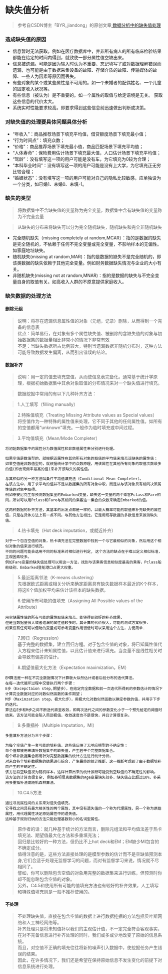 # 缺失值分析
>参考自CSDN博主「BYR_jiandong」的原创文章[
数据分析中的缺失值处理](https://blog.csdn.net/lujiandong1/article/details/526547036)

### 造成缺失值的原因
- 信息暂时无法获取。例如在医疗数据库中，并非所有病人的所有临床检验结果都能在给定的时间内得到，就致使一部分属性值空缺出来。
- 信息被遗漏。可能是因为输入时认为不重要、忘记填写了或对数据理解错误而遗漏，也可能是由于数据采集设备的故障、存储介质的故障、传输媒体的故障、一些人为因素等原因而丢失。
- 有些对象的某个或某些属性是不可用的。如一个未婚者的配偶姓名、一个儿童的固定收入状况等。
- 有些信息（被认为）是不重要的。如一个属性的取值与给定语境是无关。
获取这些信息的代价太大。
- 系统实时性能要求较高。即要求得到这些信息前迅速做出判断或决策。
 
### 对缺失值的处理要具体问题具体分析
- “年收入”：商品推荐场景下填充平均值，借贷额度场景下填充最小值；
- “行为时间点”：填充众数；
- “价格”：商品推荐场景下填充最小值，商品匹配场景下填充平均值；
- “人体寿命”：保险费用估计场景下填充最大值，人口估计场景下填充平均值；
- “驾龄”：没有填写这一项的用户可能是没有车，为它填充为0较为合理；
- ”本科毕业时间”：没有填写这一项的用户可能是没有上大学，为它填充正无穷比较合理；
- “婚姻状态”：没有填写这一项的用户可能对自己的隐私比较敏感，应单独设为一个分类，如已婚1、未婚0、未填-1。

### 缺失的类型
>将数据集中不含缺失值的变量称为完全变量，数据集中含有缺失值的变量称为不完全变量

>从缺失的分布来将缺失可以分为完全随机缺失，随机缺失和完全非随机缺失

- 完全随机缺失（missing completely at random,MCAR）：指的是数据的缺失是完全随机的，不依赖于任何不完全变量或完全变量，不影响样本的无偏性。如家庭地址缺失。
- 随机缺失(missing at random,MAR)：指的是数据的缺失不是完全随机的，即该类数据的缺失依赖于其他完全变量。例如财务数据缺失情况与企业的大小有关。
- 非随机缺失(missing not at random,MNAR)：指的是数据的缺失与不完全变量自身的取值有关。如高收入人群的不原意提供家庭收入。
 
### 缺失数据的处理方法
#### 删除元组
>说明：将存在遗漏信息属性值的对象（元组，记录）删除，从而得到一个完备的信息表\
优点：简单易行，在对象有多个属性缺失值、被删除的含缺失值的对象与初始数据集的数据量相比非常小的情况下非常有效\
不足：当缺失数据所占比例较大，特别当遗漏数据非随机分布时，这种方法可能导致数据发生偏离，从而引出错误的结论。



#### 数据补齐
>说明：用一定的值去填充空值，从而使信息表完备化。通常基于统计学原理，根据初始数据集中其余对象取值的分布情况来对一个缺失值进行填充。

>数据挖掘中常用的有以下几种补齐方法：

> 1.人工填写（filling manually）

> 2.特殊值填充（Treating Missing Attribute values as Special values）\
将空值作为一种特殊的属性值来处理，它不同于其他的任何属性值。如所有的空值都用“unknown”填充。一般作为临时填充或中间过程。

> 3.平均值填充（Mean/Mode Completer）
```
将初始数据集中的属性分为数值属性和非数值属性来分别进行处理。

如果空值是数值型的，就根据该属性在其他所有对象的取值的平均值来填充该缺失的属性值； 
如果空值是非数值型的，就根据统计学中的众数原理，用该属性在其他所有对象的取值次数最多的值(即出现频率最高的值)来补齐该缺失的属性值。

与其相似的另一种方法叫条件平均值填充法（Conditional Mean Completer）。
在该方法中，用于求平均的值并不是从数据集的所有对象中取，而是从与该对象具有相同决策属性值的对象中取得。 
例如泰安尼克生存预测数据集里的Embarked变量，缺失这一变量的两个乘客Pclass和Fare相同，所以可以用Pclass和Fare与其相同的乘客这一集合的众数来确定Embarked的值。

这两种数据的补齐方法，其基本的出发点都是一样的，以最大概率可能的取值来补充缺失的属性值，只是在具体方法上有一点不同。与其他方法相比，它是用现存数据的多数信息来推测缺失值。
```
>4.热卡填充（Hot deck imputation，或就近补齐）
```
对于一个包含空值的对象，热卡填充法在完整数据中找到一个与它最相似的对象，然后用这个相似对象的值来进行填充。
不同的问题可能会选用不同的标准来对相似进行判定, 这个方法的缺点在于难以定义相似标准，主观因素较多。 
例如Fare变量的缺失值处理可以用这一方法，找到与该乘客信息相似度最高的乘客，Pclass船舱级别、Embarked登船港口占更大权重。
```
>5.最近距离邻法（K-means clustering）\
先根据欧式距离或相关分析来确定距离具有缺失数据样本最近的K个样本，将这K个值加权平均来估计该样本的缺失数据。

> 6.使用所有可能的值填充（Assigning All Possible values of the Attribute）
```
用空缺属性值的所有可能的属性取值来填充，能够得到较好的补齐效果.
但是当数据量很大或者遗漏的属性值较多时，其计算的代价很大，可能的测试方案很多.
如果没有任何可以借助的变量或可参考变量作用很低时可以采用这个方法，方便简单.
```
>7.回归（Regression）\
基于完整的数据集，建立回归方程。对于包含空值的对象，将已知属性值代入方程来估计未知属性值，以此估计值来进行填充。当变量不是线性相关时会导致有偏差的估计。

>8.期望值最大化方法（Expectation maximization，EM）
```
EM算法是一种在不完全数据情况下计算极大似然估计或者后验分布的迭代算法。
在每一迭代循环过程中交替执行两个步骤：
E步（Excepctaion step,期望步），在给定完全数据和前一次迭代所得到的参数估计的情况下计算完全数据对应的对数似然函数的条件期望；
M步（Maximzation step，极大化步），用极大化对数似然函数以确定参数的值，并用于下步的迭代。
算法在E步和M步之间不断迭代直至收敛，即两次迭代之间的参数变化小于一个预先给定的阈值时结束。该方法可能会陷入局部极值，收敛速度也不是很快，并且计算很复杂。
```
>9.多重插补（Multiple Imputation，MI）
```
多重填补方法分为三个步骤：

为每个空值产生一套可能的填补值，这些值反映了无响应模型的不确定性；
每个值都被用来填补数据集中的缺失值，产生若干个完整数据集合。
每个填补数据集合都用针对完整数据集的统计方法进行统计分析。
对来自各个填补数据集的结果进行综合，产生最终的统计推断，这一推断考虑到了由于数据填补而产生的不确定性。
该方法将空缺值视为随机样本，这样计算出来的统计推断可能受到空缺值的不确定性的影响。
该方法的计算也很复杂, 例如泰坦尼克数据集的Age变量缺失较多，缺失值占比超过10%，多采用多重插补法或随机森林算法。
```

>10.C4.5方法
```
通过寻找属性间的关系来对遗失值填充。
它寻找之间具有最大相关性的两个属性，其中没有遗失值的一个称为代理属性，另一个称为原始属性，用代理属性决定原始属性中的遗失值。
这种基于规则归纳的方法只能处理基数较小的名词型属性。
```

>原作者的话：就几种基于统计的方法而言，删除元组法和平均值法差于热卡填充法、期望值最大化方法和多重填充法；\
回归是比较好的一种方法，但仍比不上hot deck和EM；EM缺少MI包含的不确定成分。\
值得注意的是，这些方法直接处理的是模型参数的估计而不是空缺值预测本身,它们合适于处理无监督学习的问题，而对有监督学习来说，情况就不尽相同了。\
譬如，你可以删除包含空值的对象用完整的数据集来进行训练，但预测时你却不能忽略包含空值的对象。\
另外，C4.5和使用所有可能的值填充方法也有较好的补齐效果，人工填写和特殊值填充则是一般不推荐使用的。



#### 不处理
>不处理缺失值，直接在包含空值的数据上进行数据挖掘的方法包括贝叶斯网络和人工神经网络等。\
补齐处理只是将未知值补以我们的主观估计值，不一定完全符合客观事实，在对不完备信息进行补齐处理的同时，我们或多或少地改变了原始的信息系统。\
而且，对空值不正确的填充往往将新的噪声引入数据中，使挖掘任务产生错误的结果。\
因此，在许多情况下，我们还是希望在保持原始信息不发生变化的前提下对信息系统进行处理。

